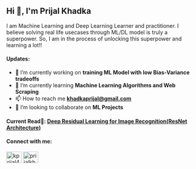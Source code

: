 

## Hi 👋, I'm Prijal Khadka
I am Machine Learning and Deep Learning Learner and practitioner. I believe solving real life usecases through ML/DL model is truly a superpower. So, I am in the process of unlocking this superpower and learning a lot!! 

#### Updates:
- 🔭 I’m currently working on **training ML Model with low Bias-Variance tradeoffs**
- 🌱 I’m currently learning **Machine Learning Algorithms and Web Scraping**
- 📫 How to reach me **khadkaprijal@gmail.com**
- 👯 I’m looking to collaborate on **ML Projects**

#### Current Read📕: <a href="https://arxiv.org/pdf/1512.03385">Deep Residual Learning for Image Recognition(ResNet Architecture)</a>


#### Connect with me:
<p align="left">
<a href="https://twitter.com/kprijal4" target="blank"><img align="center" src="https://raw.githubusercontent.com/rahuldkjain/github-profile-readme-generator/master/src/images/icons/Social/twitter.svg" alt="kprijal4" height="30" width="40" /></a>
<a href="https://www.linkedin.com/in/prijalkhadka/" target="blank"><img align="center" src="https://raw.githubusercontent.com/rahuldkjain/github-profile-readme-generator/master/src/images/icons/Social/linked-in-alt.svg" alt="prijalkhadka" height="30" width="40" /></a>
</p>

